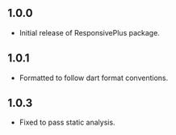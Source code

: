 ## 1.0.0

- Initial release of ResponsivePlus package.

## 1.0.1

- Formatted to follow dart format conventions.

## 1.0.3

- Fixed to pass static analysis.
